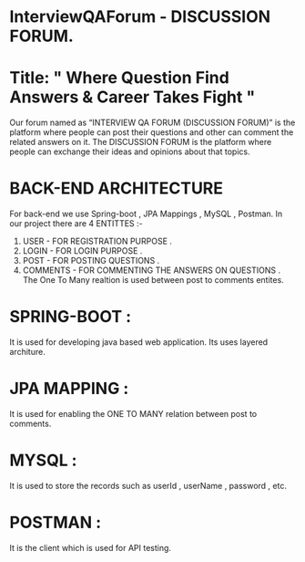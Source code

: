 # InterviewQAForum - DISCUSSION FORUM.
# Title: " Where  Question Find Answers & Career Takes Fight "

Our forum named as “INTERVIEW QA FORUM (DISCUSSION FORUM)” is the platform where people can post their questions and other can comment the related answers on it.
The DISCUSSION FORUM is the platform where people can exchange their ideas and opinions about that topics.

# BACK-END ARCHITECTURE  
For back-end we use Spring-boot , JPA Mappings , MySQL , Postman.
In our project there are 4 ENTITTES :-
1. USER - FOR REGISTRATION PURPOSE .
2. LOGIN - FOR LOGIN PURPOSE .
3. POST - FOR POSTING QUESTIONS .
4. COMMENTS - FOR COMMENTING THE ANSWERS ON QUESTIONS .
The One To Many realtion is used between post to comments entites.
# SPRING-BOOT :
It is used for developing java based web application. Its uses layered architure.
# JPA MAPPING :
It is used for enabling the ONE TO MANY relation between post to comments.
# MYSQL :
It is used to store the records such as userId , userName , password , etc.
# POSTMAN :
It is the client which is used for API testing.

